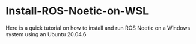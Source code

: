 # Install-ROS-Noetic-on-WSL
Here is a quick tutorial on how to install and run ROS Noetic on a Windows system using an Ubuntu 20.04.6
